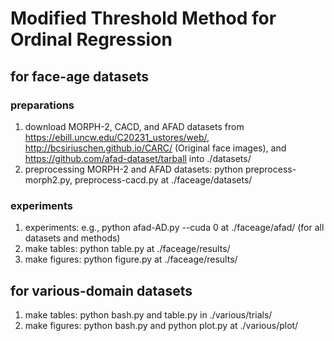 # Modified Threshold Method for Ordinal Regression

## for face-age datasets

### preparations
1. download MORPH-2, CACD, and AFAD datasets from https://ebill.uncw.edu/C20231_ustores/web/, http://bcsiriuschen.github.io/CARC/ (Original face images), and https://github.com/afad-dataset/tarball into ./datasets/
2. preprocessing MORPH-2 and AFAD datasets: python preprocess-morph2.py, preprocess-cacd.py at ./faceage/datasets/

### experiments
1. experiments: e.g., python afad-AD.py --cuda 0 at ./faceage/afad/ (for all datasets and methods)
2. make tables: python table.py at ./faceage/results/
3. make figures: python figure.py at ./faceage/results/

## for various-domain datasets

1. make tables: python bash.py and table.py in ./various/trials/
2. make figures: python bash.py and python plot.py at ./various/plot/
